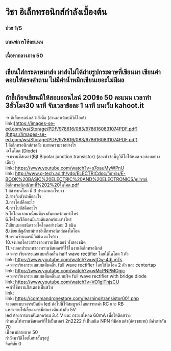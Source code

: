 # วิชา อิเล็กทรอนิกส์กำลังเบื้องต้น <br />
### ปวช 1/5 <br />
### เกณฑ์การให้คะแนน <br />
 ### เนื้อหากลางภาค 50 <br />
##	เขียนใส่กระดาษมาส่ง มาส่งไม่ได้ถ่ายรูปกระดาษที่เขียนมา เขียนคำตอบให้ตรงคำถาม ไม่มีค่าน้ำหมึกเขียนเยอะไม่มีผล <br />
##	ถ้าขี้เกียจเขียนมีให้สอบออนไลน์ 200ข้อ 50 คะแนน  เวลาทำ 3ชั่วโมง30 นาที จับเวลาข้อละ 1 นาที บนเว็บ kahoot.it <br />
-> อิเล็กทรอนิกส์กำลังคือ (อ่านเอาเด้อบ่มีวิดีโอเด้) <br />
link:[https://images-se-ed.com/ws/Storage/PDF/978616/083/9786160831074PDF.pdf](https://images-se-ed.com/ws/Storage/PDF/978616/083/9786160831074PDF.pdf) <br />
 1.อิเล็กทรอนิกส์กำลลัง หมายความว่าอย่างไร <br />
->ไดโอด (Diode) <br />
->ทรานซิสเตอร์(Bjt Bipolar junction transistor) (สองหัวข้อนี้ดูวีดีโอให้หมด รอสอบอย่างเดียว) <br />
link: https://www.youtube.com/watch?v=s7oauMyWPnU <br />
link: http://www.g-tech.ac.th/vdo/ELECTRICdoc/วิชาช่าง/E-BOOK%20BASIC%20ELECTRIC%20AND%20ELECTRONICS/อุปกรณ์อิเล็กทรอนิกส์/บทที่%202%20ไดโอด.pdf <br />
 1.สสารบนโลก มี 3 ประเภทอะไรบาง <br />
 2.สารกึ่งตัวนำคืออะไร <br />
 3.การโดปคืออะไร <br />
 4.การไบอัสคืออะไร <br />
 5.ไดโอดเจอมาเนี่ยมมีแรงดันตกคร่อมเท่าไหร่ <br />
 6.ไดโอดซิลิกอนมีแรงดันตกคร่อมเท่าไหร่ <br />
 7.เขียนบอกชนิดของไดโอดอย่างน้อย 3 ชนิด <br />
 8.เขียนสัญลักษณ์ทางอิเล็กทรอนิกส์ของไดโอด <br />
 9.ทรานซิสเตอร์มีกี่ชนิด อะไรบ้าง <br />
 10.จงบอกโครงสร้างของทรานซิสเตอร์ ทั้งสองชนิด <br />
 11.จงบอกประเภทของทรานซิสเตอร์ที่ใช้ในงานอิเล็กทรอนิกส์ <br />
->วงจร เรียงกระแสแบบครึ่งคลื่น half wave rectifier โดยใช้ไดโอด 1 ตัว <br />
link: https://www.youtube.com/watch?v=wICw-4dLmTs <br />
->วงจรเรียงกระแสแบบเต็มคลื่น full wave rectifier โดยใช้ไดโอด 2 ตัว และ centertap  <br />
link: https://www.youtube.com/watch?v=wMcPNPMOgjc <br />
->วงจรเรียงกระแสแบบเต็มคลื่นแบบบริด full wave rectifier with bridge diode <br />
link: https://www.youtube.com/watch?v=VO1giThjsCU <br />
->กำใช้ทรานซิสเตอร์เป็นสวิท <br />
link: <br />
link: https://commandronestore.com/learning/transistor001.php <br />
จงออกแบบวงจรเปิดบิด led ต่อไปนี้ให้สมบูรณ์โดยการหาค่า RC และ RB <br />
แหล่งจ่ายไฟเลี้ยงวงจรมีค่าแรงดันเท่ากับ 5V  <br />
led ต้องการแรงดันตกคร่อม 3.4 V และ กระแสโหลด 60mA เพื่อให้ติดสว่าง <br />
กำหนดให้ทรานซิสเตอร์ที่ใช้เป็นเบอร์ 2n2222 ที่เป็นชนิด NPN ที่มีค่าเบต้า(อัตราขยาย) มีค่าเท่ากับ 70 <br />
เนื้อหาปลายภาค 50 <br />
กำลังหาวิดีโอเนื้อหาสั้นๆอยู่ <br />
จิตพิสัย 0 <br />

